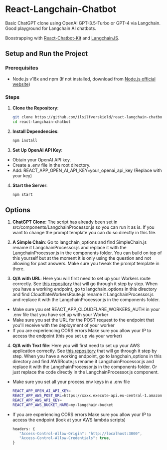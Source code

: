 # React-Langchain-Chatbot

Basic ChatGPT clone using OpenAI GPT-3.5-Turbo or GPT-4 via Langchain. Good playground for Langchain AI chatbots.

Boostrapping with [React-Chatbot-Kit](https://fredrikoseberg.github.io/react-chatbot-kit-docs/docs/getting-started) and [LangchainJS](https://js.langchain.com/docs/get_started/introduction).

## Setup and Run the Project

### Prerequisites

- Node.js v18x and npm (If not installed, download from [Node.js official website](https://nodejs.org/))

### Steps

1. **Clone the Repository**:
   
   ```bash
   git clone https://github.com/ilsilfverskiold/react-langchain-chatbot.git
   cd react-langchain-chatbot

3. **Install Dependencies**:
   
   ```bash
   npm install

4. **Set Up OpenAI API Key**:

- Obtain your OpenAI API key.
- Create a .env file in the root directory.
- Add: REACT_APP_OPEN_AI_API_KEY=your_openai_api_key (Replace with your key)

4. **Start the Server**:
   
   ```bash
   npm start

## Options

1. **ChatGPT Clone**: The script has already been set in src/components/LangchainProcessor.js so you can run it as is. If you want to change the prompt template you can do so directly in this file.

2. **A Simple Chain**: Go to langchain_options and find SimpleChain.js rename it LangchainProcessor.js and replace it with the LangchainProcessor.js in the components folder. You can build on top of this yourself but at the moment it is only using the question and not allowing for past answers. Make sure you tweak the prompt template in there.

3. **Q/A with URL**: Here you will first need to set up your Workers route correctly. See [this repository](https://github.com/ilsilfverskiold/cloudflare-workers-langchain) that will go through it step by step. When you have a working endpoint, go to langchain_options in this directory and find CloudflateWorkersRoute.js rename it LangchainProcessor.js and replace it with the LangchainProcessor.js in the components folder. 
- Make sure you set REACT_APP_CLOUDFLARE_WORKERS_AUTH in your .env file that you have set up with your Worker
- Make sure you set the URL for the POST request to the endpoint that you'll receive with the deployment of your worker
- If you are experiencing CORS errors Make sure you allow your IP to access the endpoint (this you set up via your worker)

4. **Q/A with Text file**: Here you will first need to set up your AWS application correctly. See [this repository](https://github.com/ilsilfverskiold/cloudflare-workers-langchain) that will go through it step by step. When you have a working endpoint, go to langchain_options in this directory and find AWSRoute.js rename it LangchainProcessor.js and replace it with the LangchainProcessor.js in the components folder. Or just replace the code directly in the LangchainProcessor.js component.
- Make sure you set all your process.env keys in a .env file

   ```bash
   REACT_APP_OPEN_AI_API_KEY=
   REACT_APP_AWS_POST_URL=https://xxxx.execute-api.eu-central-1.amazonaws.com/dev/question
   REACT_APP_AWS_API_KEY=
   REACT_APP_AWS_BUCKET_NAME=my-langchain-bucket

- If you are experiencing CORS errors Make sure you allow your IP to access the endpoint (look at your AWS lambda scripts)

   ```javascript
   headers: {
      "Access-Control-Allow-Origin": "http://localhost:3000",
      "Access-Control-Allow-Credentials": true,
   }
